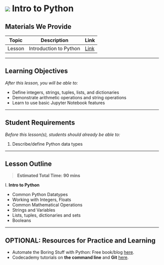 # ![](https://ga-dash.s3.amazonaws.com/production/assets/logo-9f88ae6c9c3871690e33280fcf557f33.png) Intro to Python


## Materials We Provide


| Topic | Description | Link |
| --- | --- | --- |
| Lesson | Introduction to Python | [Link](./python-types-functions-lesson.ipynb)|

---

## Learning Objectives
*After this lesson, you will be able to:*

- Define integers, strings, tuples, lists, and dictionaries
- Demonstrate arithmetic operations and string operations
- Learn to use basic Jupyter Notebook features
---

## Student Requirements

*Before this lesson(s), students should already be able to:*

1. Describe/define Python data types

---
<!--

## Docker setup (IF APPLICABLE!!)

After you've forked, cloned and `cd`'ed into this lecture, run the following to spin up a Docker container:
```bash
docker run --name 1.01-lesson-python-intro -p 8888:8888 -v "$PWD":/home/jovyan/ jupyter/scipy-notebook
```
---
-->

## Lesson Outline

> **Estimated Total Time: 90 mins**

I. **Intro to Python** 
- Common Python Datatypes
- Working with Integers, Floats
- Common Mathematical Operations
- Strings and Variables
- Lists, tuples, dictionaries and sets
- Booleans

---

## OPTIONAL: Resources for Practice and Learning
* Automate the Boring Stuff with Python: Free book/blog [here](https://automatetheboringstuff.com).
* Codecademy tutorials on **the command line** and **Git** [here](https://www.codecademy.com/catalog/language/bash).
